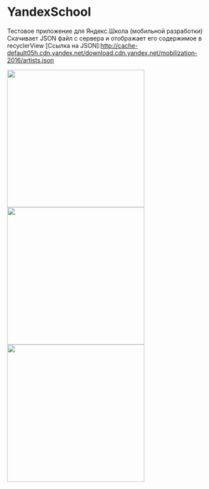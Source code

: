 # YandexSchool
Тестовое приложение для Яндекс.Школа (мобильной разработки)</br>
Скачивает JSON файл с сервера и отображает его содержимое в recyclerView
[Сcылка на JSON]:http://cache-default05h.cdn.yandex.net/download.cdn.yandex.net/mobilization-2016/artists.json

<img src="https://github.com/iamkatrechko/YandexSchool/blob/master/raw/1.png" width="320">
<img src="https://github.com/iamkatrechko/YandexSchool/blob/master/raw/2.png" width="320">
<img src="https://github.com/iamkatrechko/YandexSchool/blob/master/raw/3.png" width="320">
